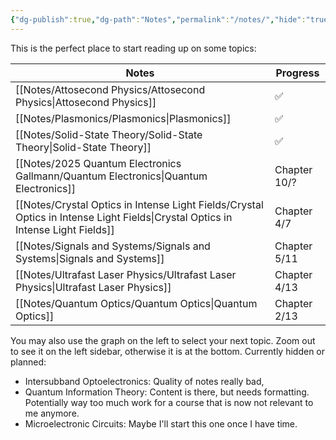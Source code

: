 ```yaml
---
{"dg-publish":true,"dg-path":"Notes","permalink":"/notes/","hide":"true","dgShowBacklinks":"false","dgShowLocalGraph":true,"updated":"2025-05-22T10:39:23.000+02:00"}
---
```


This is the perfect place to start reading up on some topics:

| Notes                                                                                                                           | Progress           |
| ------------------------------------------------------------------------------------------------------------------------------- | ------------------ |
| [[Notes/Attosecond Physics/Attosecond Physics\|Attosecond Physics]]                                                             | ✅                  |
| [[Notes/Plasmonics/Plasmonics\|Plasmonics]]                                                                                     | ✅                  |
| [[Notes/Solid-State Theory/Solid-State Theory\|Solid-State Theory]]                                                             | ✅                  |
| [[Notes/2025 Quantum Electronics Gallmann/Quantum Electronics\|Quantum Electronics]]                                            | Chapter 10/?       |
| [[Notes/Crystal Optics in Intense Light Fields/Crystal Optics in Intense Light Fields\|Crystal Optics in Intense Light Fields]] | Chapter 4/7        |
| [[Notes/Signals and Systems/Signals and Systems\|Signals and Systems]]                                                          | Chapter 5/11       |
| [[Notes/Ultrafast Laser Physics/Ultrafast Laser Physics\|Ultrafast Laser Physics]]                                              | Chapter 4/13       |
| [[Notes/Quantum Optics/Quantum Optics\|Quantum Optics]]                                                                         | Chapter 2/13       |


You may also use the graph on the left to select your next topic. Zoom out to see it on the left sidebar, otherwise it is at the bottom. Currently hidden or planned: 
- Intersubband Optoelectronics: Quality of notes really bad, 
- Quantum Information Theory: Content is there, but needs formatting. Potentially way too much work for a course that is now not relevant to me anymore. 
- Microelectronic Circuits: Maybe I'll start this one once I have time.